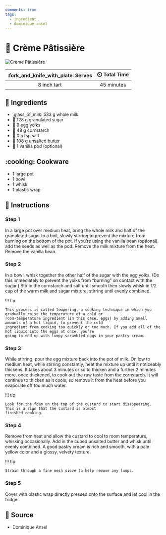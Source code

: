 ```yaml
---
comments: true
tags:
  - ingredient
  - dominique-ansel
---
```

# :egg: Crème Pâtissière

![Crème Pâtissière](../assets/images/crème-pâtissière.jpg)

| :fork_and_knife_with_plate: Serves | :timer_clock: Total Time |
|:----------------------------------:|:-----------------------: |
| 8 inch tart | 45 minutes |

## :salt: Ingredients

- :glass_of_milk: 533 g whole milk
- :candy: 128 g granulated sugar
- :egg: 9 egg yolks
- :corn: 48 g cornstarch
- :salt: 0.5 tsp salt
- :butter: 108 g unsalted butter
- :icecream: 1 vanilla pod (optional)

## :cooking: Cookware

- 1 large pot
- 1 bowl
- 1 whisk
- 1 plastic wrap

## :pencil: Instructions

### Step 1

In a large pot over medium heat, bring the whole milk and half of the granulated sugar to a boil, slowly stirring to
prevent the mixture from burning on the bottom of the pot. If you’re using the vanilla bean (optional), add the
seeds as well as the pod. Remove the milk mixture from the heat. Remove the vanilla bean.

### Step 2

In a bowl, whisk together the other half of the sugar with the egg yolks. (Do this immediately to prevent the yolks from
“burning” on contact with the sugar.) Stir in the cornstarch and salt until smooth then slowly whisk in 1/2 cup of the warm
milk and sugar mixture, stirring until evenly combined.

!!! tip

    This process is called tempering, a cooking technique in which you gradually raise the temperature of a cold or
    room-temperature ingredient (in this case, eggs) by adding small amounts of a hot liquid, to prevent the cold
    ingredient from cooking too quickly or too much. If you add all of the hot liquid into the eggs at once, you’re
    going to end up with lumpy scrambled eggs in your pastry cream.

### Step 3

While stirring, pour the egg mixture back into the pot of milk. On low to medium heat, while stirring constantly, heat
the mixture up until it noticeably thickens. It takes about 3 minutes or so to thicken and a further 2 minutes more,
once thickened, to cook out the raw taste from the cornstarch. It will continue to thicken as it cools, so remove it
from the heat before you evaporate off too much water.

!!! tip

    Look for the foam on the top of the custard to start disappearing. This is a sign that the custard is almost
    finished cooking.

### Step 4

Remove from heat and allow the custard to cool to room temperature, whisking occasionally. Add in the cubed unsalted
butter and whisk until evenly combined. A good pastry cream is rich and smooth, with a pale yellow color and a glossy,
velvety texture.

!!! tip

    Strain through a fine mesh sieve to help remove any lumps.

### Step 5

Cover with plastic wrap directly pressed onto the surface and let cool in the fridge.

## :link: Source

- Dominique Ansel
